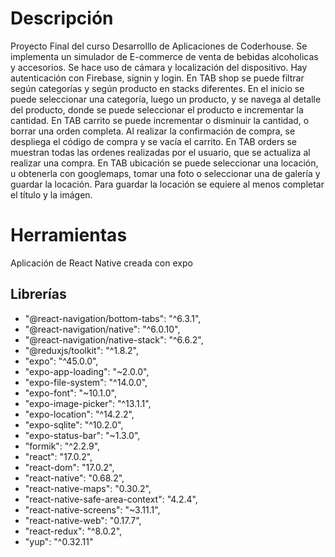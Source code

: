 # Descripción
Proyecto Final del curso Desarrolllo de Aplicaciones de Coderhouse. 
Se implementa un simulador de E-commerce de venta de bebidas alcoholicas y accesorios. Se hace uso de cámara y localización del dispositivo.
Hay autenticación con Firebase, signin y login.
En TAB shop se puede filtrar según categorías y según producto en stacks diferentes.
En el inicio se puede seleccionar una categoría, luego un producto, y se navega al detalle del producto, donde se puede seleccionar el producto e incrementar la cantidad. 
En TAB carrito se puede incrementar o disminuir la cantidad, o borrar una orden completa.
Al realizar la confirmación de compra, se despliega el código de compra y se vacía el carrito.
En TAB orders se muestran todas las ordenes realizadas por el usuario, que se actualiza al realizar una compra.
En TAB ubicación se puede seleccionar una locación, u obtenerla con googlemaps, tomar una foto o seleccionar una de galería y guardar la locación. Para guardar la locación se equiere al menos completar el título y la imágen.

# Herramientas
Aplicación de React Native creada con expo

## Librerías
- "@react-navigation/bottom-tabs": "^6.3.1",
- "@react-navigation/native": "^6.0.10",
- "@react-navigation/native-stack": "^6.6.2",
- "@reduxjs/toolkit": "^1.8.2",
- "expo": "^45.0.0",
- "expo-app-loading": "~2.0.0",
- "expo-file-system": "^14.0.0",
- "expo-font": "~10.1.0",
- "expo-image-picker": "^13.1.1",
- "expo-location": "^14.2.2",
- "expo-sqlite": "^10.2.0",
- "expo-status-bar": "~1.3.0",
- "formik": "^2.2.9",
- "react": "17.0.2",
- "react-dom": "17.0.2",
- "react-native": "0.68.2",
- "react-native-maps": "0.30.2",
- "react-native-safe-area-context": "4.2.4",
- "react-native-screens": "~3.11.1",
- "react-native-web": "0.17.7",
- "react-redux": "^8.0.2",
- "yup": "^0.32.11"
